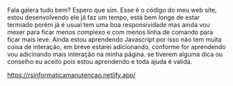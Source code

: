 Fala galera tudo bem? Espero que sim.
Esse é o código do meu web site, estou desenvolvendo ele já faz um tempo, está bem longe de estar termiado porém já é usual tem uma boa responsividade mas ainda vou mexer para ficar menos complexo
e com menos linha de comando para ficar mais leve. Ainda estou aprendendo Javascript por isso não tem muita coisa de interação, em breve estarei adicionando, conforme for aprendendo vou adicinando mais
interação na minha página. se tiverem alguma dica ou conselho eu aceito pois estou aprendendo e toda ajuda é valida.

https://rsinformaticamanutencao.netlify.app/
